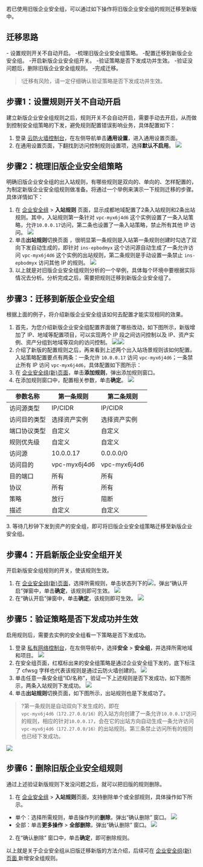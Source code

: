 若已使用旧版企业安全组，可以通过如下操作将旧版企业安全组的规则迁移至新版中。

## 迁移思路
<dx-steps>
- 设置规则开关不自动开启。
-梳理旧版企业安全组策略。
-配置迁移到新版企业安全组。
-开启新版企业安全组开关。
-验证策略是否下发成功并生效。
-验证没问题后，删除旧版企业安全组规则。
-完成迁移。
</dx-steps>


>!迁移有风险，请一定仔细确认验证策略是否下发成功并生效。
>
## 步骤1：设置规则开关不自动开启
建立新版企业安全组规则之后，规则开关不会自动开启，需要手动去开启，从而做到控制安全组策略的下发，避免规则配置错误影响业务，具体配置如下：
1. 登录 [云防火墙控制台](https://console.cloud.tencent.com/cfw/ac/secgroupnew)，在左侧导航单击**通用设置**，进入通用设置页面。
2. 在通用设置页面，下翻找到访问控制规则设置项，选择**默认不启用**。
![](https://qcloudimg.tencent-cloud.cn/raw/3322412af3dec56181a64e926c8a49e9.png)

## 步骤2：梳理旧版企业安全组策略
明确旧版企业安全组的出入站规则，有哪些规则是双向的、单向的、怎样配置的，为制定新版企业安全组规则做准备。将通过一个举例来演示一下规则迁移的步骤。具体详情如下：
1. 在 [企业安全组](https://console.cloud.tencent.com/cfw/ac/secgroup) > **入站规则** 页面，显示成都地域配置了2条入站规则和2条出站规则。其中，入站规则第一条针对 `vpc-myx6j4d6` 这个实例设置了一条入站策略，允许`10.0.0.17`访问，第二条也设置了一条入站策略，禁止所有其他 IP 访问。
![](https://qcloudimg.tencent-cloud.cn/raw/ffbe6fd0a4e2163a1db8d3d2519b02e7.png)
2. 单击**出站规则**切换页面 ，很明显第一条规则是入站第一条规则创建时勾选了双向下发自动生成的，即针对 `ins-epbodmyx` 这个访问源自动生成了一条允许访问 `vpc-myx6j4d6` 这个实例的出站规则，第二条规则是手动设置一条禁止 `ins-epbodmyx` 访问其他 IP 的规则。
![](https://qcloudimg.tencent-cloud.cn/raw/18e10847a0f9e136ed7b64ddef7add1d.png)
3. 以上就是对旧版企业安全组规则分析的一个举例，具体每个环境中要根据实际情况去分析。分析完成之后，需要把规则迁移到新版企业安全组了。

## 步骤3：迁移到新版企业安全组
根据上面的例子，将介绍新版企业安全组该如何去配置才能实现相同的效果。

1. 首先，为您介绍新版企业安全组配置界面做了哪些改动，如下图所示，新版增加了 IP、地域等配置项目，可以实现两个 IP 段之间访问控制以及 IP、资产实例、资产分组到地域等双向的访问控制。
![](https://qcloudimg.tencent-cloud.cn/raw/04f1c15990efd7934c8d791493c62f2e.png)![](https://qcloudimg.tencent-cloud.cn/raw/ce8600122bc9e88acfc6f9b242a0ee7b.png)
2. 介绍了新版的配置规则之后，再来看到上述两个出入站场景规则该如何配置。入站策略配置要点有两条：一条允许 `10.0.0.17` 访问 `vpc-myx6j4d6`；一条禁止所有 IP 访问 `vpc-myx6j4d6`，具体配置如下图所示：
 1. 在 [企业安全组(新)页面](https://console.cloud.tencent.com/cfw/ac/secgroupnew)，单击**添加规则**，弹出添加规则窗口。
  2. 在添加规则窗口中，配置相关参数，单击**确定**。
![](https://qcloudimg.tencent-cloud.cn/raw/554d087fcfa2d31c47f0b7c90db56f95.png)
<table>
<thead>
<tr>
<th>参数名称</th>
<th>第一条规则</th>
<th>第二条规则</th>
</tr>
</thead>
<tbody><tr>
<td>访问源类型</td>
<td>IP/CIDR</td>
<td>IP/CIDR</td>
</tr>
<tr>
<td>访问目的类型</td>
<td>选择资产实例</td>
<td>选择资产实例</td>
</tr>
<tr>
<td>端口协议类型</td>
<td>自定义</td>
<td>自定义</td>
</tr>
<tr>
<td>规则优先级</td>
<td>自定义</td>
<td>自定义</td>
</tr>
<tr>
<td>访问源</td>
<td>10.0.0.17</td>
<td>0.0.0.0/0</td>
</tr>
<tr>
<td>访问目的</td>
<td>vpc-myx6j4d6</td>
<td>vpc-myx6j4d6</td>
</tr>
<tr>
<td>目的端口</td>
<td>所有</td>
<td>所有</td>
</tr>
<tr>
<td>协议</td>
<td>所有</td>
<td>所有</td>
</tr>
<tr>
<td>策略</td>
<td>放行</td>
<td>阻断</td>
</tr>
<tr>
<td>描述</td>
<td>自定义</td>
<td>自定义</td>
</tr>
</tbody></table>
3. 等待几秒钟下发到资产的安全组，即可将旧版企业安全组策略迁移至新版企业安全组。

## 步骤4：开启新版企业安全组开关
开启新版安全组规则的开关，使该规则生效。
1. 在 [企业安全组(新)页面](https://console.cloud.tencent.com/cfw/ac/secgroupnew)，选择所需规则，单击状态列下的![](https://qcloudimg.tencent-cloud.cn/raw/6c7076082618112fff0f06ac2d724cb0.png)，弹出“确认开启”弹窗中，单击**确定**，该规则即可生效。
![](https://qcloudimg.tencent-cloud.cn/raw/cc6760e0bca18ab56e5480f5584b21db.png)
2. 在“确认开启”弹窗中，单击**确定**，该规则即可生效。
![](https://qcloudimg.tencent-cloud.cn/raw/d3b9d1e3c514a7bbf844456c6d3f6c7c.png)

## 步骤5：验证策略是否下发成功并生效
启用规则后，需要去实例的安全组看一下策略是否下发成功。
1. 登录 [私有网络控制台](https://console.cloud.tencent.com/vpc/securitygroup)，在左侧导航中，选择**安全** > **安全组**，并选择所需地域和项目。
![](https://qcloudimg.tencent-cloud.cn/raw/fb2d2a92fc8cb6df5263b638784b161b.png)
2. 在安全组页面，红框标出来的安全组策略是通过企业安全组下发的，底下标注了 cfwsg 字样也代表该规则是通过云防火墙创建的。
![](https://qcloudimg.tencent-cloud.cn/raw/7d4bdca3b7acb7f9a86f8792d0f44230.png)
3. 单击任意一条安全组“ID/名称”，验证一下上述规则是否下发成功，如下图所示，两条入站规则下发成功。
![](https://qcloudimg.tencent-cloud.cn/raw/944f2c2b8c55c81d94bbeb4a84e46f38.png)
4. 单击**出站规则**切换页面，如下图所示，出站规则也是下发成功了。
>?第一条规则是自动双向下发生成的，即在 `vpc-myx6j4d6（172.27.0.0/16）`的入站方向创建了一条允许`10.0.0.17`访问的规则，相应的针对`10.0.0.17`，会在它的出站方向自动生成一条允许访问`vpc-myx6j4d6（172.27.0.0/16）`的出站规则。第三条禁止访问所有的规则也已经下发成功。
>
![](https://qcloudimg.tencent-cloud.cn/raw/702c12b9536ac7f38604a5e168b861ea.png)

## 步骤6：删除旧版企业安全组规则
通过上述验证新版规则下发没问题之后，就可以把旧版的规则删除。
1. 在 [企业安全组](https://console.cloud.tencent.com/cfw/ac/secgroup) > **入站规则**页面，支持删除单个或全部规则，具体操作如下所示。
 - 单个：选择所需规则，单击操作列的**删除**，弹出“确认删除” 窗口。
![](https://qcloudimg.tencent-cloud.cn/raw/a702a823bb810bc62efc972850f09a3a.png)
 - 全部：单击**更多操作** > **全部删除**，弹出“确认删除” 窗口。
 ![](https://qcloudimg.tencent-cloud.cn/raw/65817ca47f4843d2a1eb2b2c2897a83d.png)
2. 在“确认删除” 窗口中，单击**确定**，即可删除规则。

以上就是关于企业安全组从旧版迁移新版的方法介绍，后续可在 [企业安全组(新)页面 ](https://console.cloud.tencent.com/cfw/ac/secgroupnew)新增安全组规则。
